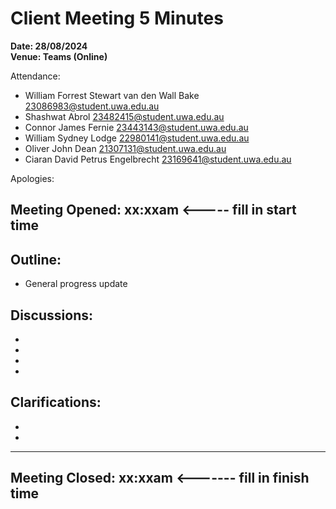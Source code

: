 # **Client Meeting 5 Minutes**

**Date: 28/08/2024**<br>
**Venue: Teams (Online)**

Attendance:
- William Forrest Stewart van den Wall Bake <23086983@student.uwa.edu.au>
- Shashwat Abrol <23482415@student.uwa.edu.au>
- Connor James Fernie <23443143@student.uwa.edu.au>
- William Sydney Lodge <22980141@student.uwa.edu.au>
- Oliver John Dean <21307131@student.uwa.edu.au>
- Ciaran David Petrus Engelbrecht <23169641@student.uwa.edu.au>

Apologies:


Meeting Opened: xx:xxam <----- fill in start time
----

## Outline: <br>
 - General progress update


## **Discussions:**<br>
 - 
 - 
 - 
 - 

## **Clarifications:**<br>
 - 
 - 

----

## Meeting Closed: xx:xxam <------- fill in finish time
